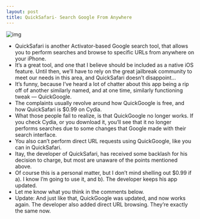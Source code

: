 ```yaml
---
layout: post
title: QuickSafari- Search Google From Anywhere
---
```

![img](http://media.idownloadblog.com/wp-content/uploads/2011/09/QuickSafari.png)
* QuickSafari is another Activator-based Google search tool, that allows you to perform searches and browse to specific URLs from anywhere on your iPhone.
* It’s a great tool, and one that I believe should be included as a native iOS feature. Until then, we’ll have to rely on the great jailbreak community to meet our needs in this area, and QuickSafari doesn’t disappoint…
* It’s funny, because I’ve heard a lot of chatter about this app being a rip off of another similarly named, and at one time, similarly functioning tweak — QuickGoogle.
* The complaints usually revolve around how QuickGoogle is free, and how QuickSafari is $0.99 on Cydia.
* What those people fail to realize, is that QuickGoogle no longer works. If you check Cydia, or you download it, you’ll see that it no longer performs searches due to some changes that Google made with their search interface.
* You also can’t perform direct URL requests using QuickGoogle, like you can in QuickSafari.
* Itay, the developer of QuickSafari, has received some backlash for his decision to charge, but most are unaware of the points mentioned above.
* Of course this is a personal matter, but I don’t mind shelling out $0.99 if a). I know I’m going to use it, and b). The developer keeps his app updated.
* Let me know what you think in the comments below.
* Update: And just like that, QuickGoogle was updated, and now works again. The developer also added direct URL browsing. They’re exactly the same now.

